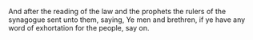 And after the reading of the law and the prophets the rulers of the synagogue sent unto them, saying, Ye men and brethren, if ye have any word of exhortation for the people, say on.
